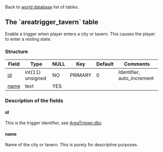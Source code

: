 Back to [world database](mangosdb_struct) list of tables.

The \`areatrigger\_tavern\` table
---------------------------------

Enable a trigger when player enters a city or tavern. This causes the player to enter a resting state.

### Structure

| Field                           | Type             | NULL | Key     | Default | Comments                    |
|---------------------------------|------------------|------|---------|---------|-----------------------------|
| [id](areatrigger_tavern#id)     | int(11) unsigned | NO   | PRIMARY | 0       | Identifier, auto\_increment |
| [name](areatrigger_tavern#name) | text             | YES  |         |         |                             |

### Description of the fields

#### id

This is the trigger identifier, see [AreaTrigger.dbc](AreaTrigger.dbc)

#### name

Name of the city or tavern. This is purely for descriptive purposes.

